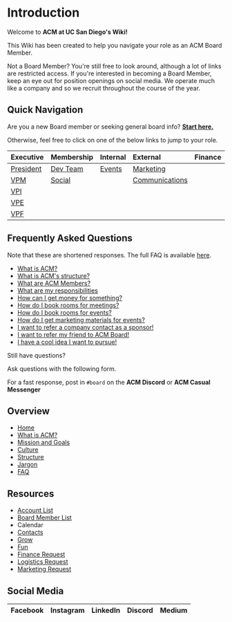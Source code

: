 # Introduction

Welcome to **ACM at UC San Diego's Wiki!**   
  
 This Wiki has been created to help you navigate your role as an ACM Board Member.   
  
 Not a Board Member? You're still free to look around, although a lot of links are restricted access. If you're interested in becoming a Board Member, keep an eye out for position openings on social media. We operate much like a company and so we recruit throughout the course of the year.   


## Quick Navigation

Are you a new Board member or seeking general board info? [**Start here.**](resources/board-member-list.md)

Otherwise, feel free to click on one of the below links to jump to your role.

| Executive | Membership | Internal | External | Finance |
| :--- | :--- | :--- | :--- | :--- |
| [President](president/about.md) | [Dev Team](membership/teams/development.md) | [Events](internal/teams/events/) | [Marketing](external/teams/marketing.md) |  |
| [VPM](membership/about.md) | [Social](membership/teams/social.md) |  | [Communications](external/teams/communications.md) |  |
| [VPI](internal/about.md) |  |  |  |  |
| [VPE](external/about.md) |  |  |  |  |
| [VPF](finance/about.md) |  |  |  |  |

## Frequently Asked Questions

Note that these are shortened responses. The full FAQ is available [here](overview/frequently-asked-questions.md).

* [What is ACM?](overview/what-is-acm.md)
* [What is ACM's structure?](overview/board-structure.md)
* [What are ACM Members?](./)
* [What are my responsibilities](./)
* [How can I get money for something?](./)
* [How do I book rooms for meetings?](./)
* [How do I book rooms for events?](./)
* [How do I get marketing materials for events?](./)
* [I want to refer a company contact as a sponsor!](./)
* [I want to refer my friend to ACM Board!](./)
* [I have a cool idea I want to pursue!](./)

Still have questions?

Ask questions with the following form.

For a fast response, post in `#board` on the **ACM Discord** or **ACM Casual Messenger**

## Overview

* [Home](https://github.com/acmucsd/wiki/wiki)
* [What is ACM?](https://github.com/acmucsd/acm-wiki/wiki/What-is-ACM%3F)
* [Mission and Goals](https://github.com/acmucsd/acm-wiki/wiki/Mission-and-Goals)
* [Culture](https://github.com/acmucsd/wiki/wiki/Culture)
* [Structure](https://github.com/acmucsd/wiki/wiki/Board-Structure)
* [Jargon](https://github.com/acmucsd/wiki/wiki/Jargon)
* [FAQ](https://github.com/acmucsd/wiki/wiki/Frequently-Asked-Questions)

## Resources

* [Account List](resources/account-list.md)
* [Board Member List](resources/board-member-list.md)
* Calendar
* [Contacts](resources/contacts.md)
* [Grow](resources/grow.md)
* [Fun](resources/fun.md)
* [Finance Request](resources/finance-request.md)
* [Logistics Request](resources/logistics-request.md)
* [Marketing Request](resources/marketing-request.md)

## Social Media

| Facebook | Instagram | LinkedIn | Discord | Medium |
| :--- | :--- | :--- | :--- | :--- |


